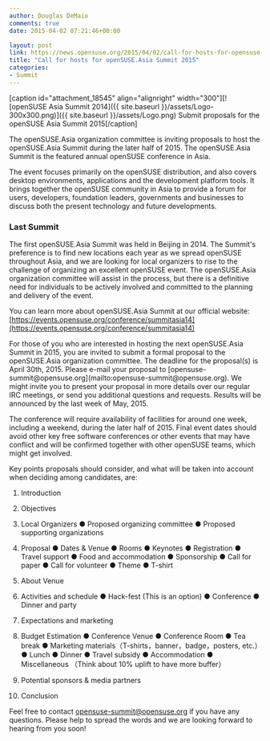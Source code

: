 ```yaml
---
author: Douglas DeMaio
comments: true
date: 2015-04-02 07:21:46+00:00

layout: post
link: https://news.opensuse.org/2015/04/02/call-for-hosts-for-opensuse-asia-summit-2015/
title: "Call for hosts for openSUSE.Asia Summit 2015"
categories:
- Summit
---
```

[caption id="attachment_18545" align="alignright" width="300"][![openSUSE Asia Summit 2014]({{ site.baseurl }}/assets/Logo-300x300.png)]({{ site.baseurl }}/assets/Logo.png) Submit proposals for the openSUSE Asia Summit 2015[/caption]

The openSUSE.Asia organization committee is inviting proposals to host the openSUSE.Asia Summit during the later half of 2015. The openSUSE.Asia Summit is the featured annual openSUSE conference in Asia.

The event focuses primarily on the openSUSE distribution, and also covers desktop environments, applications and the development platform tools. It brings together the openSUSE community in Asia to provide a forum for users, developers, foundation leaders, governments and businesses to discuss both the present technology and future developments.


### Last Summit


The first openSUSE.Asia Summit was held in Beijing in 2014. The Summit's preference is to find new locations each year as we spread openSUSE throughout Asia, and we are looking for local organizers to rise to the challenge of organizing an excellent openSUSE event. The openSUSE.Asia organization committee will assist in the process, but there is a definitive need for individuals to be actively involved and committed to the planning and delivery of the event.

You can learn more about openSUSE.Asia Summit at our official website: [https://events.opensuse.org/conference/summitasia14](https://events.opensuse.org/conference/summitasia14)

<!-- more -->For those of you who are interested in hosting the next openSUSE.Asia Summit in 2015, you are invited to submit a formal proposal to the openSUSE.Asia organization committee. The deadline for the proposal(s) is April 30th, 2015. Please e-mail your proposal to [opensuse-summit@opensuse.org](mailto:opensuse-summit@opensuse.org). We might invite you to present your proposal in more details over our regular IRC meetings, or send you additional questions and requests. Results will be announced by the last week of May, 2015.

The conference will require availability of facilities for around one week, including a weekend, during the later half of 2015. Final event dates should avoid other key free software conferences or other events that may have conflict and will be confirmed together with other openSUSE teams, which might get involved.

Key points proposals should consider, and what will be taken into account when deciding among candidates, are:

1. Introduction

2. Objectives

3. Local Organizers
● Proposed organizing committee
● Proposed supporting organizations

4. Proposal
● Dates & Venue
● Rooms
● Keynotes
● Registration
● Travel support
● Food and accommodation
● Sponsorship
● Call for paper
● Call for volunteer
● Theme
● T-shirt

5. About Venue

6. Activities and schedule
● Hack-fest (This is an option)
● Conference
● Dinner and party

7. Expectations and marketing

8. Budget Estimation
● Conference Venue
● Conference Room
● Tea break
● Marketing materials（T-shirts，banner，badge，posters, etc.）
● Lunch
● Dinner
● Travel subsidy
● Accommodation
● Miscellaneous （Think about 10% uplift to have more buffer）

9. Potential sponsors & media partners

10. Conclusion

Feel free to contact [opensuse-summit@opensuse.org](mailto:opensuse-summit@opensuse.org) if you have any questions. Please help to spread the words and we are looking forward to hearing from you soon!		
